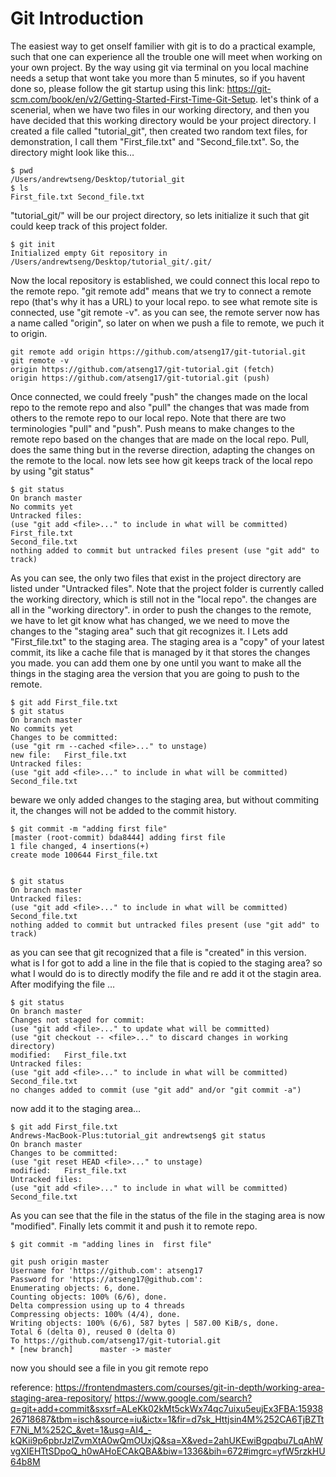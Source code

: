 # Git Introduction
The easiest way to get onself familier with git is to do a practical example, such that one can experience all the trouble one will meet when working on your own project. By the way using git via terminal on you local machine needs a setup that wont take you more than 5 minutes, so if you havent done so, please follow the git startup using this link: https://git-scm.com/book/en/v2/Getting-Started-First-Time-Git-Setup.
let's think of a scenerial, when we have two files in our working directory, and then you have decided that this working directory would be your project directory. I created a file called "tutorial_git", then created two random text files, for demonstration, I call them "First_file.txt" and "Second_file.txt". So, the directory might look like this…
```
$ pwd
/Users/andrewtseng/Desktop/tutorial_git
$ ls
First_file.txt Second_file.txt
```
"tutorial_git/" will be our project directory, so lets initialize it such that git could keep track of this project folder.
```
$ git init
Initialized empty Git repository in /Users/andrewtseng/Desktop/tutorial_git/.git/
```
Now the local repository is established, we could connect this local repo to the remote repo. "git remote add" means that we try to connect a remote repo (that's why it has a URL) to your local repo. to see what remote site is connected, use "git remote -v". as you can see, the remote server now has a name called "origin", so later on when we push a file to remote, we puch it to origin. 
```
git remote add origin https://github.com/atseng17/git-tutorial.git
git remote -v
origin https://github.com/atseng17/git-tutorial.git (fetch)
origin https://github.com/atseng17/git-tutorial.git (push)
```
Once connected, we could freely "push" the changes made on the local repo to the remote repo and also "pull" the changes that was made from others to the remote repo to our local repo. Note that there are two terminologies "pull" and "push". Push means to make changes to the remote repo based on the changes that are made on the local repo. Pull, does the same thing but in the reverse direction, adapting the changes on the remote to the local.
now lets see how git keeps track of the local repo by using "git status"
```
$ git status
On branch master
No commits yet
Untracked files:
(use "git add <file>..." to include in what will be committed)
First_file.txt
Second_file.txt
nothing added to commit but untracked files present (use "git add" to track)
```
As you can see, the only two files that exist in the project directory are listed under "Untracked files". Note that the project folder is currently called the working directory, which is still not in the "local repo". the changes are all in the "working directory". in order to push the changes to the remote, we have to let git know what has changed, we we need to move the changes to the "staging area" such that git recognizes it. I Lets add "First_file.txt" to the staging area. The staging area is a "copy" of your latest commit, its like a cache file that is managed by it that stores the changes you made. you can add them one by one until you want to make all the things in the staging area the version that you are going to push to the remote.
```
$ git add First_file.txt
$ git status
On branch master
No commits yet
Changes to be committed:
(use "git rm --cached <file>..." to unstage)
new file:   First_file.txt
Untracked files:
(use "git add <file>..." to include in what will be committed)
Second_file.txt
```
beware we only added changes to the staging area, but without commiting it, the changes will not be added to the commit history.
```
$ git commit -m "adding first file"
[master (root-commit) bda8444] adding first file
1 file changed, 4 insertions(+)
create mode 100644 First_file.txt


$ git status
On branch master
Untracked files:
(use "git add <file>..." to include in what will be committed)
Second_file.txt
nothing added to commit but untracked files present (use "git add" to track)
```
as you can see that git recognized that a file is "created" in this version. what is I for got to add a line in the file that is copied to the staging area? so what I would do is to directly modify the file and re add it ot the stagin area. After modifying the file …
```
$ git status
On branch master
Changes not staged for commit:
(use "git add <file>..." to update what will be committed)
(use "git checkout -- <file>..." to discard changes in working directory)
modified:   First_file.txt
Untracked files:
(use "git add <file>..." to include in what will be committed)
Second_file.txt
no changes added to commit (use "git add" and/or "git commit -a")
```
now add it to the staging area…
```
$ git add First_file.txt
Andrews-MacBook-Plus:tutorial_git andrewtseng$ git status
On branch master
Changes to be committed:
(use "git reset HEAD <file>..." to unstage)
modified:   First_file.txt
Untracked files:
(use "git add <file>..." to include in what will be committed)
Second_file.txt
```
As you can see that the file in the status of the file in the staging area is now "modified". Finally lets commit it and push it to remote repo.
```
$ git commit -m "adding lines in  first file"
```
```
git push origin master
Username for 'https://github.com': atseng17
Password for 'https://atseng17@github.com':
Enumerating objects: 6, done.
Counting objects: 100% (6/6), done.
Delta compression using up to 4 threads
Compressing objects: 100% (4/4), done.
Writing objects: 100% (6/6), 587 bytes | 587.00 KiB/s, done.
Total 6 (delta 0), reused 0 (delta 0)
To https://github.com/atseng17/git-tutorial.git
* [new branch]      master -> master
```
now you should see a file in you git remote repo

reference:
https://frontendmasters.com/courses/git-in-depth/working-area-staging-area-repository/
https://www.google.com/search?q=git+add+commit&sxsrf=ALeKk02kMt5ckWx74qc7uixu5eujEx3FBA:1593826718687&tbm=isch&source=iu&ictx=1&fir=d7sk_Httjsin4M%252CA6TjBZTtF7Ni_M%252C_&vet=1&usg=AI4_-kQKii9p6pbrJzlZvmXtA0wQmOUxjQ&sa=X&ved=2ahUKEwiBgpqbu7LqAhWvgXIEHTtSDpoQ_h0wAHoECAkQBA&biw=1336&bih=672#imgrc=yfW5rzkHU64b8M
